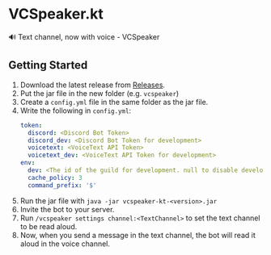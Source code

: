 # VCSpeaker.kt

🔊 Text channel, now with voice - VCSpeaker

## Getting Started

1. Download the latest release from [Releases](https://github.com/jaoafa/VCSpeaker.kt/releases).
2. Put the jar file in the new folder (e.g. `vcspeaker`)
3. Create a `config.yml` file in the same folder as the jar file.
4. Write the following in `config.yml`:
    ```yaml
    token:
      discord: <Discord Bot Token>
      discord_dev: <Discord Bot Token for development>
      voicetext: <VoiceText API Token>
      voicetext_dev: <VoiceText API Token for development>
    env:
      dev: <The id of the guild for development. null to disable development mode.>
      cache_policy: 3
      command_prefix: '$'
    ```
5. Run the jar file with `java -jar vcspeaker-kt-<version>.jar`
6. Invite the bot to your server.
7. Run `/vcspeaker settings channel:<TextChannel>` to set the text channel to be read aloud.
8. Now, when you send a message in the text channel, the bot will read it aloud in the voice channel.